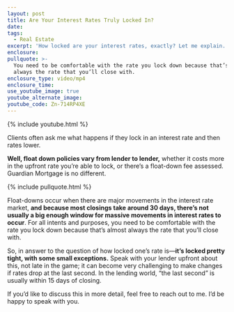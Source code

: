 ```yaml
---
layout: post
title: Are Your Interest Rates Truly Locked In?
date:
tags:
  - Real Estate
excerpt: 'How locked are your interest rates, exactly? Let me explain.'
enclosure:
pullquote: >-
  You need to be comfortable with the rate you lock down because that’s almost
  always the rate that you’ll close with.
enclosure_type: video/mp4
enclosure_time:
use_youtube_image: true
youtube_alternate_image:
youtube_code: Zn-714RP4XE
---
```


{% include youtube.html %}

Clients often ask me what happens if they lock in an interest rate and then rates lower.

**Well, float down policies vary from lender to lender,** whether it costs more in the upfront rate you’re able to lock, or there’s a float-down fee assessed. Guardian Mortgage is no different.

{% include pullquote.html %}

Float-downs occur when there are major movements in the interest rate market, **and because most closings take around 30 days, there’s not usually a big enough window for massive movements in interest rates to occur**. For all intents and purposes, you need to be comfortable with the rate you lock down because that’s almost always the rate that you’ll close with.

So, in answer to the question of how locked one’s rate is—**it’s locked pretty tight, with some small exceptions.** Speak with your lender upfront about this, not late in the game; it can become very challenging to make changes if rates drop at the last second. In the lending world, “the last second” is usually within 15 days of closing.

If you’d like to discuss this in more detail, feel free to reach out to me. I’d be happy to speak with you.